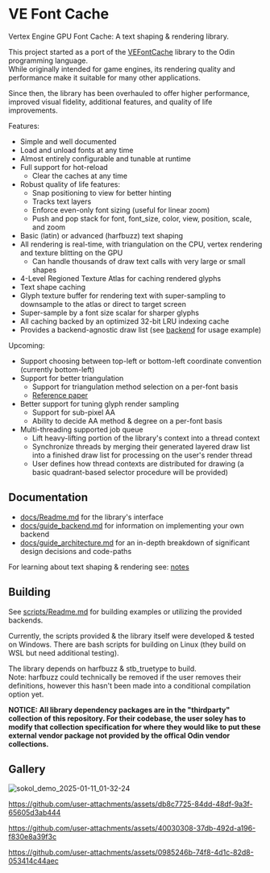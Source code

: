 # VE Font Cache

Vertex Engine GPU Font Cache: A text shaping & rendering library.

This project started as a port of the [VEFontCache](https://github.com/hypernewbie/VEFontCache) library to the Odin programming language.  
While originally intended for game engines, its rendering quality and performance make it suitable for many other applications.

Since then, the library has been overhauled to offer higher performance, improved visual fidelity, additional features, and quality of life improvements.

Features:

* Simple and well documented
* Load and unload fonts at any time
* Almost entirely configurable and tunable at runtime
* Full support for hot-reload
  * Clear the caches at any time
* Robust quality of life features:
  * Snap positioning to view for better hinting
  * Tracks text layers
  * Enforce even-only font sizing (useful for linear zoom)
  * Push and pop stack for font, font_size, color, view, position, scale, and zoom
* Basic (latin) or advanced (harfbuzz) text shaping
* All rendering is real-time, with triangulation on the CPU, vertex rendering and texture blitting on the GPU
  * Can handle thousands of draw text calls with very large or small shapes
* 4-Level Regioned Texture Atlas for caching rendered glyphs
* Text shape caching
* Glyph texture buffer for rendering text with super-sampling to downsample to the atlas or direct to target screen
* Super-sample by a font size scalar for sharper glyphs
* All caching backed by an optimized 32-bit LRU indexing cache
* Provides a backend-agnostic draw list (see [backend](./backend) for usage example)

Upcoming:

* Support choosing between top-left or bottom-left coordinate convention (currently bottom-left)
* Support for better triangulation
  * Support for triangulation method selection on a per-font basis
  * [Reference paper](https://www.microsoft.com/en-us/research/wp-content/uploads/2005/01/p1000-loop.pdf)
* Better support for tuning glyph render sampling
  * Support for sub-pixel AA
  * Ability to decide AA method & degree on a per-font basis
* Multi-threading supported job queue
  * Lift heavy-lifting portion of the library's context into a thread context
  * Synchronize threads by merging their generated layered draw list into a finished draw list for processing on the user's render thread
  * User defines how thread contexts are distributed for drawing (a basic quadrant-based selector procedure will be provided)

## Documentation

* [docs/Readme.md](docs/Readme.md) for the library's interface
* [docs/guide_backend.md](docs/guide_backend.md) for information on implementing your own backend
* [docs/guide_architecture.md](docs/guide_architecture.md) for an in-depth breakdown of significant design decisions and code-paths

For learning about text shaping & rendering see: [notes](https://github.com/Ed94/TextRendering_Notes)

## Building

See [scripts/Readme.md](scripts/Readme.md) for building examples or utilizing the provided backends.

Currently, the scripts provided & the library itself were developed & tested on Windows. There are bash scripts for building on Linux (they build on WSL but need additional testing).

The library depends on harfbuzz & stb_truetype to build.  
Note: harfbuzz could technically be removed if the user removes their definitions, however this hasn't been made into a conditional compilation option yet.

**NOTICE: All library dependency packages are in the "thirdparty" collection of this repository. For their codebase, the user soley has to modify that collection specification for where they would like to put these external vendor package not provided by the offical Odin vendor collections.**

## Gallery

![sokol_demo_2025-01-11_01-32-24](https://github.com/user-attachments/assets/4aea2b23-4362-47e6-b6d1-286e84891702)

https://github.com/user-attachments/assets/db8c7725-84dd-48df-9a3f-65605d3ab444

https://github.com/user-attachments/assets/40030308-37db-492d-a196-f830e8a39f3c

https://github.com/user-attachments/assets/0985246b-74f8-4d1c-82d8-053414c44aec
